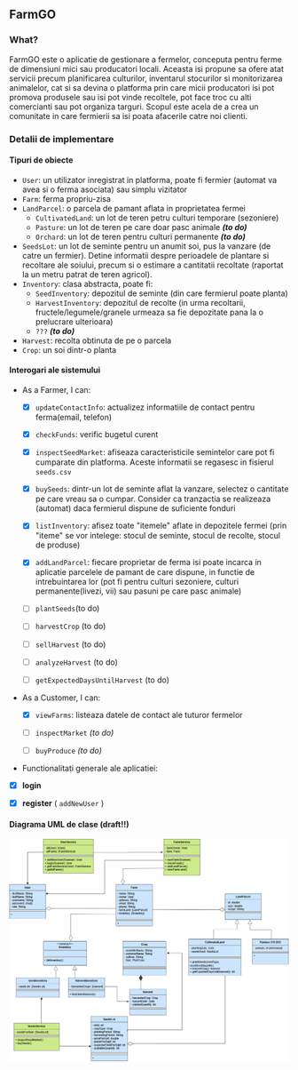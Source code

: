 ## FarmGO

### What?

FarmGO este o aplicatie de gestionare a fermelor, conceputa pentru
ferme de dimensiuni mici sau producatori locali. Aceasta isi propune
sa ofere atat servicii precum planificarea culturilor, inventarul stocurilor
si monitorizarea animalelor, cat si sa devina o platforma prin care
micii producatori isi pot promova produsele sau isi pot vinde recoltele, pot face troc
cu alti comercianti sau pot organiza targuri. Scopul este acela de a crea
un comunitate in care fermierii sa isi poata afacerile catre noi clienti.


### Detalii de implementare

#### Tipuri de obiecte

- `User`: un utilizator inregistrat in platforma, poate fi fermier (automat va avea si o ferma asociata)
sau simplu vizitator
- `Farm`: ferma propriu-zisa
- `LandParcel`: o parcela de pamant aflata in proprietatea fermei
  - `CultivatedLand`: un lot de teren petru culturi temporare (sezoniere)
  - `Pasture`: un lot de teren pe care doar pasc animale **_(to do)_**
  - `Orchard`: un lot de teren pentru culturi permanente **_(to do)_**
- `SeedsLot`: un lot de seminte pentru un anumit soi, pus la vanzare (de catre un fermier). Detine informatii despre perioadele 
de plantare si recoltare ale soiului, precum si o estimare a cantitatii recoltate (raportat la un metru patrat de teren agricol).
- `Inventory`: clasa abstracta, poate fi:
  - `SeedInventory`: depozitul de seminte (din care fermierul poate planta)
  - `HarvestInventory`: depozitul de recolte (in urma recoltarii, fructele/legumele/granele urmeaza sa fie depozitate
  pana la o prelucrare ulterioara)
  - `???` **_(to do)_**
- `Harvest`: recolta obtinuta de pe o parcela
- `Crop`: un soi dintr-o planta

#### Interogari ale sistemului

- As a Farmer, I can:
  - [x] `updateContactInfo`: actualizez informatiile de contact pentru ferma(email, telefon)
  - [x] `checkFunds`: verific bugetul curent 
  - [x] `inspectSeedMarket`: afiseaza caracteristicile semintelor care pot fi cumparate din platforma.
  Aceste informatii se regasesc in fisierul `seeds.csv`
  - [x] `buySeeds`: dintr-un lot de seminte aflat la vanzare, selectez o cantitate pe care vreau sa o cumpar. Consider ca 
tranzactia se realizeaza (automat) daca fermierul dispune de suficiente fonduri
  - [x] `listInventory`: afisez toate "itemele" aflate in depozitele fermei (prin "iteme" se vor intelege: stocul
  de seminte, stocul de recolte, stocul de produse)
  - [x] `addLandParcel`: fiecare proprietar de ferma isi poate incarca in aplicatie
  parcelele de pamant de care dispune, in functie de intrebuintarea lor
    (pot fi pentru culturi sezoniere, culturi permanente(livezi, vii) sau pasuni pe care pasc animale)
  - [ ] `plantSeeds`(to do)
  - [ ] `harvestCrop` (to do)
  - [ ] `sellHarvest` (to do)
  - [ ] `analyzeHarvest` (to do)
  - [ ] `getExpectedDaysUntilHarvest` (to do)
 

- As a Customer, I can:
  - [x] `viewFarms`: listeaza datele de contact ale tuturor fermelor
  - [ ] `inspectMarket` _(to do)_
  - [ ] `buyProduce` _(to do)_


- Functionalitati generale ale aplicatiei:
- [x] **login**
- [x] **register** ( `addNewUser` )


#### Diagrama UML de clase (draft!!)
![uml](docs/UML_2.drawio.png)